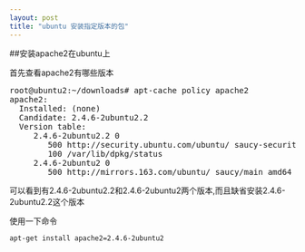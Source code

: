 ```yaml
---
layout: post
title: "ubuntu 安装指定版本的包"
---
```


##安装apache2在ubuntu上

首先查看apache2有哪些版本

<pre>
root@ubuntu2:~/downloads# apt-cache policy apache2
apache2:
  Installed: (none)
  Candidate: 2.4.6-2ubuntu2.2
  Version table:
     2.4.6-2ubuntu2.2 0
        500 http://security.ubuntu.com/ubuntu/ saucy-security/main amd64 Packages
        100 /var/lib/dpkg/status
     2.4.6-2ubuntu2 0
        500 http://mirrors.163.com/ubuntu/ saucy/main amd64 Packages
</pre>
可以看到有2.4.6-2ubuntu2.2和2.4.6-2ubuntu2两个版本,而且缺省安装2.4.6-2ubuntu2.2这个版本

使用一下命令

	apt-get install apache2=2.4.6-2ubuntu2



